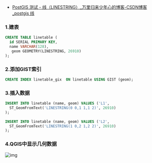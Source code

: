 - [PostGIS 测试 - 线（LINESTRING）_万里归来少年心的博客-CSDN博客_postgis 线](https://blog.csdn.net/liyazhen2011/article/details/88995716)

### 1.建表

```sql
CREATE TABLE linetable ( 
  id SERIAL PRIMARY KEY,
  name VARCHAR(128),
   geom GEOMETRY(LINESTRING, 26910)
);
```

### 2.添加GIST索引

```sql
CREATE INDEX linetable_gix  ON linetable USING GIST (geom); 
```

### 3.插入数据

```sql
INSERT INTO linetable (name, geom) VALUES ('L1',
  ST_GeomFromText('LINESTRING(0 0,1 1,1 2)', 26910)
);
 
INSERT INTO linetable (name, geom) VALUES ('L2',
  ST_GeomFromText('LINESTRING(1 0,2 1,2 2)', 26910)
);
```

### 4.QGIS中显示几何数据

![img](https://img-blog.csdnimg.cn/20190403151354167.png?x-oss-process=image/watermark,type_ZmFuZ3poZW5naGVpdGk,shadow_10,text_aHR0cHM6Ly9ibG9nLmNzZG4ubmV0L2xpeWF6aGVuMjAxMQ==,size_16,color_FFFFFF,t_70)